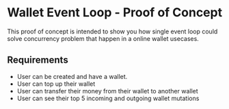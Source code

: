 # Wallet Event Loop - Proof of Concept

This proof of concept is intended to show you how single event loop could solve concurrency problem that happen in a online wallet usecases.

## Requirements

- User can be created and have a wallet.
- User can top up their wallet
- User can transfer their money from their wallet to another wallet
- User can see their top 5 incoming and outgoing wallet mutations
